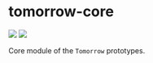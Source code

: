 # tomorrow-core

[![](https://api.travis-ci.org/tomorrow-paper/tomorrow-core.svg?branch=master)](https://travis-ci.org/tomorrow-paper/tomorrow-core)
[![](http://www.wtfpl.net/wp-content/uploads/2012/12/wtfpl-badge-2.png)](http://www.wtfpl.net/)

Core module of the `Tomorrow` prototypes.